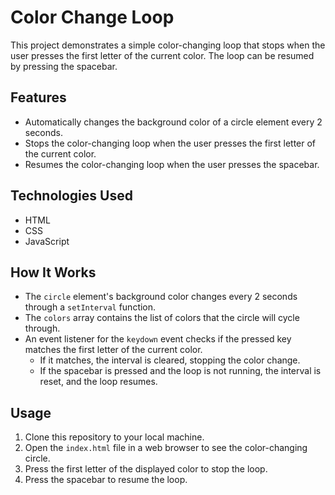 # Color Change Loop

This project demonstrates a simple color-changing loop that stops when the user presses the first letter of the current color. The loop can be resumed by pressing the spacebar.

## Features
- Automatically changes the background color of a circle element every 2 seconds.
- Stops the color-changing loop when the user presses the first letter of the current color.
- Resumes the color-changing loop when the user presses the spacebar.

## Technologies Used
- HTML
- CSS
- JavaScript

## How It Works
- The `circle` element's background color changes every 2 seconds through a `setInterval` function.
- The `colors` array contains the list of colors that the circle will cycle through.
- An event listener for the `keydown` event checks if the pressed key matches the first letter of the current color.
  - If it matches, the interval is cleared, stopping the color change.
  - If the spacebar is pressed and the loop is not running, the interval is reset, and the loop resumes.

## Usage
1. Clone this repository to your local machine.
2. Open the `index.html` file in a web browser to see the color-changing circle.
3. Press the first letter of the displayed color to stop the loop.
4. Press the spacebar to resume the loop.

